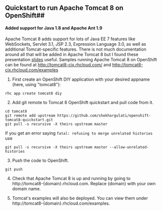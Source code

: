 
## Quickstart to run Apache Tomcat 8 on OpenShift##

#### Added support for Java 1.8 and Apache Ant 1.9 ####

Apache Tomcat 8 adds support for lots of Java EE 7 features like WebSockets, Servlet 3.1, JSP 2.3, Expression Language 3.0, as well as additional Tomcat-specific features. There is not much documentation around all that will be added in Apache Tomcat 8 but I found these presentation [slides](http://archive.apachecon.com/eu2012/presentations/06-Tuesday/RN-ApacheEE/aceu-2012-tomcat-8-preview.pdf) useful.  Samples running Apache Tomcat 8 on OpenShift can be found at http://tomcat8-cix.rhcloud.com/ and http://tomcat8-cix.rhcloud.com/examples

1. First create an OpenShift DIY application with your desired appname (here, using "tomcat8"):
```
rhc app create tomcat8 diy
```

2. Add git remote to Tomcat 8 OpenShift quickstart and pull code from it.
```
cd tomcat8
git remote add upstream https://github.com/shekhargulati/openshift-tomcat8-quickstart.git
git pull -s recursive -X theirs upstream master
```
If you get an error saying ```fatal: refusing to merge unrelated histories``` use
```
git pull -s recursive -X theirs upstream master --allow-unrelated-histories
```
3. Push the code to OpenShift. 
```
git push
```

4. Check that Apache Tomcat 8 is up and running by going to http://tomcat8-{domain}.rhcloud.com. Replace {domain} with your own domain name.

5. Tomcat's examples will also be deployed. You can view them under http://tomcat8-{domain}.rhcloud.com/examples.
